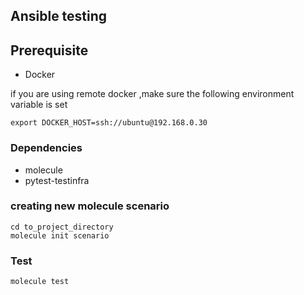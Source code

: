 ## Ansible testing

## Prerequisite
* Docker 

if you are using remote docker ,make sure the following environment variable is set 
```
export DOCKER_HOST=ssh://ubuntu@192.168.0.30
```

### Dependencies
* molecule
* pytest-testinfra

### creating new molecule scenario
```
cd to_project_directory
molecule init scenario
```
### Test 
```
molecule test
```